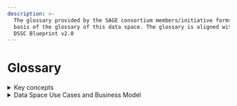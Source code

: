 ```yaml
---
description: >-
  The glossary provided by the SAGE consortium members/initiative forms the
  basis of the glossary of this data space. The glossary is aligned with the
  DSSC Blueprint v2.0
---
```


# Glossary

<details>

<summary>Key concepts</summary>

| Term                            | Description                                                                                                                                                                                                                                                                                                                                                                                                      |
| ------------------------------- | ---------------------------------------------------------------------------------------------------------------------------------------------------------------------------------------------------------------------------------------------------------------------------------------------------------------------------------------------------------------------------------------------------------------- |
| Data space                      | Interoperable framework, based on common governance principles, standards, practices and enabling services, that enables trusted data transactions between participants.                                                                                                                                                                                                                                         |
| Data space governance framework | The structured set of principles, processes, standards, protocols, rules and practices that guide and regulate the governance, management and operations within a data space to ensure effective and responsible leadership, control, and oversight. It defines the functionalities the data space provides and the associated data space roles, including the data space governance authority and participants. |
| Data space rulebook             | The documentation of the data space governance framework for operational use.                                                                                                                                                                                                                                                                                                                                    |

\


</details>

<details>

<summary>Data Space Use Cases and Business Model</summary>

| Term                  | Description                                                                                                                                                                                                                                                        |
| --------------------- | ------------------------------------------------------------------------------------------------------------------------------------------------------------------------------------------------------------------------------------------------------------------ |
| Use case orchestrator | A data space participant that represents and is accountable for a specific use case in the context of the governance framework. The orchestrator establishes and enforces business rules and other conditions to be followed by the use case participants. \[role] |
| Use case participant  | A data space participant that is engaged with a specific use case. \[role]                                                                                                                                                                                         |

</details>
